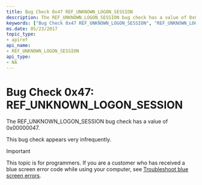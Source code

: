 ```yaml
---
title: Bug Check 0x47 REF_UNKNOWN_LOGON_SESSION
description: The REF_UNKNOWN_LOGON_SESSION bug check has a value of 0x00000047.This bug check appears very infrequently.
keywords: ["Bug Check 0x47 REF_UNKNOWN_LOGON_SESSION", "REF_UNKNOWN_LOGON_SESSION"]
ms.date: 05/23/2017
topic_type:
- apiref
api_name:
- REF_UNKNOWN_LOGON_SESSION
api_type:
- NA
---
```


# Bug Check 0x47: REF\_UNKNOWN\_LOGON\_SESSION


The REF\_UNKNOWN\_LOGON\_SESSION bug check has a value of 0x00000047.

This bug check appears very infrequently.

> [!IMPORTANT]
> This topic is for programmers. If you are a customer who has received a blue screen error code while using your computer, see [Troubleshoot blue screen errors](https://www.windows.com/stopcode).


 

 




